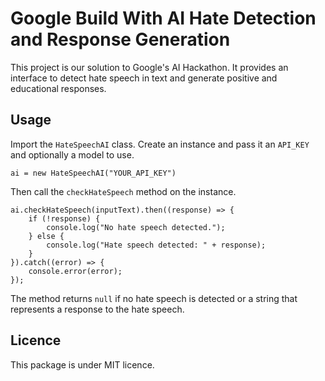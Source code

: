 # Google Build With AI Hate Detection and Response Generation

This project is our solution to Google's AI Hackathon. It provides an interface to detect hate speech in text and generate positive and educational responses.

## Usage

Import the ```HateSpeechAI``` class. Create an instance and pass it an ```API_KEY``` and optionally a model to use.

```
ai = new HateSpeechAI("YOUR_API_KEY")
```

Then call the ```checkHateSpeech``` method on the instance.

```
ai.checkHateSpeech(inputText).then((response) => {
    if (!response) {
        console.log("No hate speech detected.");
    } else {
        console.log("Hate speech detected: " + response);
    }
}).catch((error) => {
    console.error(error);
});
```

The method returns ```null``` if no hate speech is detected or a string that represents a response to the hate speech.

## Licence

This package is under MIT licence.